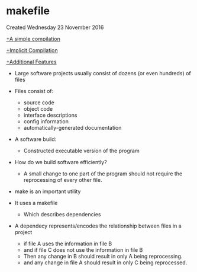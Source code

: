 # makefile
Created Wednesday 23 November 2016

[+A simple compilation](./makefile/A_simple_compilation.markdown)

[+Implicit Compilation](./makefile/Implicit_Compilation.markdown)

[+Additional Features](./makefile/Additional_Features.markdown)


* Large software projects usually consist of dozens (or even hundreds) of files
* Files consist of:
	* source code
	* object code
	* interface descriptions
	* config information
	* automatically-generated documentation
* A software build:
	* Constructed executable version of the program
* How do we build software efficiently?
	* A small change to one part of the program should not require the reprocessing of every other file.



* make is an important utility
* It uses a makefile
	* Which describes dependencies
* A dependecy represents/encodes the relationship between files in a project
	* if file A uses the information in file B
	* and if file C does not use the information in file B
	* Then any change in B should result in only A being reprocessing.
	* and any change in file A should result in only C being reprocessed.

	

